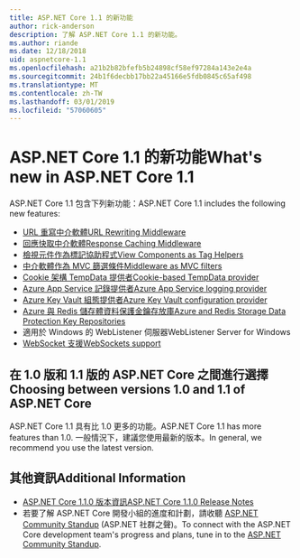 ```yaml
---
title: ASP.NET Core 1.1 的新功能
author: rick-anderson
description: 了解 ASP.NET Core 1.1 的新功能。
ms.author: riande
ms.date: 12/18/2018
uid: aspnetcore-1.1
ms.openlocfilehash: a21b2b82bfefb5b24898cf58ef97284a143e2e4a
ms.sourcegitcommit: 24b1f6decbb17bb22a45166e5fdb0845c65af498
ms.translationtype: MT
ms.contentlocale: zh-TW
ms.lasthandoff: 03/01/2019
ms.locfileid: "57060605"
---
```

# <a name="whats-new-in-aspnet-core-11"></a><span data-ttu-id="1e8d6-103">ASP.NET Core 1.1 的新功能</span><span class="sxs-lookup"><span data-stu-id="1e8d6-103">What's new in ASP.NET Core 1.1</span></span>

<span data-ttu-id="1e8d6-104">ASP.NET Core 1.1 包含下列新功能：</span><span class="sxs-lookup"><span data-stu-id="1e8d6-104">ASP.NET Core 1.1 includes the following new features:</span></span>

- [<span data-ttu-id="1e8d6-105">URL 重寫中介軟體</span><span class="sxs-lookup"><span data-stu-id="1e8d6-105">URL Rewriting Middleware</span></span>](xref:fundamentals/url-rewriting)
- [<span data-ttu-id="1e8d6-106">回應快取中介軟體</span><span class="sxs-lookup"><span data-stu-id="1e8d6-106">Response Caching Middleware</span></span>](xref:performance/caching/middleware)
- [<span data-ttu-id="1e8d6-107">檢視元件作為標記協助程式</span><span class="sxs-lookup"><span data-stu-id="1e8d6-107">View Components as Tag Helpers</span></span>](xref:mvc/views/view-components#invoking-a-view-component-as-a-tag-helper)
- [<span data-ttu-id="1e8d6-108">中介軟體作為 MVC 篩選條件</span><span class="sxs-lookup"><span data-stu-id="1e8d6-108">Middleware as MVC filters</span></span>](xref:mvc/controllers/filters#using-middleware-in-the-filter-pipeline)
- [<span data-ttu-id="1e8d6-109">Cookie 架構 TempData 提供者</span><span class="sxs-lookup"><span data-stu-id="1e8d6-109">Cookie-based TempData provider</span></span>](xref:fundamentals/app-state#tempdata)
- [<span data-ttu-id="1e8d6-110">Azure App Service 記錄提供者</span><span class="sxs-lookup"><span data-stu-id="1e8d6-110">Azure App Service logging provider</span></span>](xref:fundamentals/logging/index#azure-app-service-provider)
- [<span data-ttu-id="1e8d6-111">Azure Key Vault 組態提供者</span><span class="sxs-lookup"><span data-stu-id="1e8d6-111">Azure Key Vault configuration provider</span></span>](xref:security/key-vault-configuration)
- [<span data-ttu-id="1e8d6-112">Azure 與 Redis 儲存體資料保護金鑰存放庫</span><span class="sxs-lookup"><span data-stu-id="1e8d6-112">Azure and Redis Storage Data Protection Key Repositories</span></span>](xref:security/data-protection/implementation/key-storage-providers#azure-and-redis)
- <span data-ttu-id="1e8d6-113">適用於 Windows 的 WebListener 伺服器</span><span class="sxs-lookup"><span data-stu-id="1e8d6-113">WebListener Server for Windows</span></span>
- [<span data-ttu-id="1e8d6-114">WebSocket 支援</span><span class="sxs-lookup"><span data-stu-id="1e8d6-114">WebSockets support</span></span>](xref:fundamentals/websockets)

## <a name="choosing-between-versions-10-and-11-of-aspnet-core"></a><span data-ttu-id="1e8d6-115">在 1.0 版和 1.1 版的 ASP.NET Core 之間進行選擇</span><span class="sxs-lookup"><span data-stu-id="1e8d6-115">Choosing between versions 1.0 and 1.1 of ASP.NET Core</span></span>

<span data-ttu-id="1e8d6-116">ASP.NET Core 1.1 具有比 1.0 更多的功能。</span><span class="sxs-lookup"><span data-stu-id="1e8d6-116">ASP.NET Core 1.1 has more features than 1.0.</span></span> <span data-ttu-id="1e8d6-117">一般情況下，建議您使用最新的版本。</span><span class="sxs-lookup"><span data-stu-id="1e8d6-117">In general, we recommend you use the latest version.</span></span>

## <a name="additional-information"></a><span data-ttu-id="1e8d6-118">其他資訊</span><span class="sxs-lookup"><span data-stu-id="1e8d6-118">Additional Information</span></span>

- [<span data-ttu-id="1e8d6-119">ASP.NET Core 1.1.0 版本資訊</span><span class="sxs-lookup"><span data-stu-id="1e8d6-119">ASP.NET Core 1.1.0 Release Notes</span></span>](https://github.com/aspnet/Home/releases/tag/1.1.0)
- <span data-ttu-id="1e8d6-120">若要了解 ASP.NET Core 開發小組的進度和計劃，請收聽 [ASP.NET Community Standup](https://live.asp.net/) (ASP.NET 社群之聲)。</span><span class="sxs-lookup"><span data-stu-id="1e8d6-120">To connect with the ASP.NET Core development team's progress and plans, tune in to the [ASP.NET Community Standup](https://live.asp.net/).</span></span>
